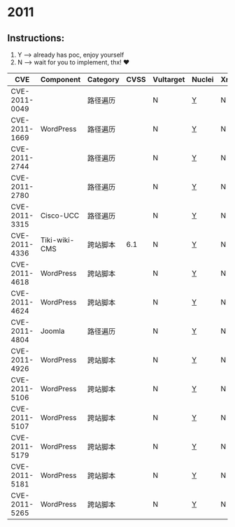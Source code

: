 # 2011

## Instructions:

1. Y --> already has poc, enjoy yourself
2. N --> wait for you to implement, thx! :heart:

| CVE | Component | Category | CVSS | Vultarget | Nuclei | Xray | pocsuite2 | pocsuite3 | goby | oneliner | others |
|-----|-----------|----------|------|-----------|--------|------|-----------|-----------|------|----------|-------|
| CVE-2011-0049 |  | 路径遍历 |  | N | [Y](CVE-2011-0049/poc/nuclei/) | N | N | N | N | N | [Y](CVE-2011-0049/poc/others/) |
| CVE-2011-1669 | WordPress | 路径遍历 |  | N | [Y](CVE-2011-1669/poc/nuclei/) | N | N | N | N | N | [Y](CVE-2011-1669/poc/others/) |
| CVE-2011-2744 |  | 路径遍历 |  | N | [Y](CVE-2011-2744/poc/nuclei/) | N | N | N | N | N | [Y](CVE-2011-2744/poc/others/) |
| CVE-2011-2780 |  | 路径遍历 |  | N | [Y](CVE-2011-2780/poc/nuclei/) | N | N | N | N | N | [Y](CVE-2011-2780/poc/others/) |
| CVE-2011-3315 | Cisco-UCC | 路径遍历 |  | N | [Y](CVE-2011-3315/poc/nuclei/) | N | N | N | N | N | [Y](CVE-2011-3315/poc/others/) |
| CVE-2011-4336 | Tiki-wiki-CMS | 跨站脚本 | 6.1 | N | [Y](CVE-2011-4336/poc/nuclei/) | N | N | N | N | N | [Y](CVE-2011-4336/poc/others/) |
| CVE-2011-4618 | WordPress | 跨站脚本 |  | N | [Y](CVE-2011-4618/poc/nuclei/) | N | N | N | N | N | [Y](CVE-2011-4618/poc/others/) |
| CVE-2011-4624 | WordPress | 跨站脚本 |  | N | [Y](CVE-2011-4624/poc/nuclei/) | N | N | N | N | N | N |
| CVE-2011-4804 | Joomla | 路径遍历 |  | N | [Y](CVE-2011-4804/poc/nuclei/) | N | N | N | N | N | [Y](CVE-2011-4804/poc/others/) |
| CVE-2011-4926 | WordPress | 跨站脚本 |  | N | [Y](CVE-2011-4926/poc/nuclei/) | N | N | N | N | N | [Y](CVE-2011-4926/poc/others/) |
| CVE-2011-5106 | WordPress | 跨站脚本 |  | N | [Y](CVE-2011-5106/poc/nuclei/) | N | N | N | N | N | [Y](CVE-2011-5106/poc/others/) |
| CVE-2011-5107 | WordPress | 跨站脚本 |  | N | [Y](CVE-2011-5107/poc/nuclei/) | N | N | N | N | N | [Y](CVE-2011-5107/poc/others/) |
| CVE-2011-5179 | WordPress | 跨站脚本 |  | N | [Y](CVE-2011-5179/poc/nuclei/) | N | N | N | N | N | [Y](CVE-2011-5179/poc/others/) |
| CVE-2011-5181 | WordPress | 跨站脚本 |  | N | [Y](CVE-2011-5181/poc/nuclei/) | N | N | N | N | N | [Y](CVE-2011-5181/poc/others/) |
| CVE-2011-5265 | WordPress | 跨站脚本 |  | N | [Y](CVE-2011-5265/poc/nuclei/) | N | N | N | N | N | [Y](CVE-2011-5265/poc/others/) |
